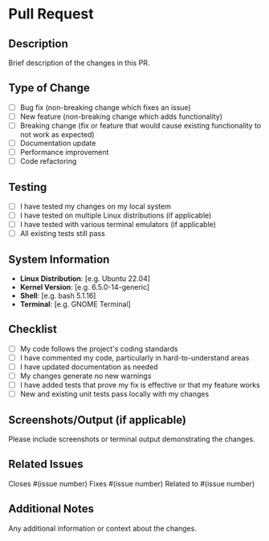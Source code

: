 # Pull Request

## Description
Brief description of the changes in this PR.

## Type of Change
- [ ] Bug fix (non-breaking change which fixes an issue)
- [ ] New feature (non-breaking change which adds functionality)
- [ ] Breaking change (fix or feature that would cause existing functionality to not work as expected)
- [ ] Documentation update
- [ ] Performance improvement
- [ ] Code refactoring

## Testing
- [ ] I have tested my changes on my local system
- [ ] I have tested on multiple Linux distributions (if applicable)
- [ ] I have tested with various terminal emulators (if applicable)
- [ ] All existing tests still pass

## System Information
- **Linux Distribution**: [e.g. Ubuntu 22.04]
- **Kernel Version**: [e.g. 6.5.0-14-generic]  
- **Shell**: [e.g. bash 5.1.16]
- **Terminal**: [e.g. GNOME Terminal]

## Checklist
- [ ] My code follows the project's coding standards
- [ ] I have commented my code, particularly in hard-to-understand areas
- [ ] I have updated documentation as needed
- [ ] My changes generate no new warnings
- [ ] I have added tests that prove my fix is effective or that my feature works
- [ ] New and existing unit tests pass locally with my changes

## Screenshots/Output (if applicable)
Please include screenshots or terminal output demonstrating the changes.

## Related Issues
Closes #(issue number)
Fixes #(issue number)
Related to #(issue number)

## Additional Notes
Any additional information or context about the changes.